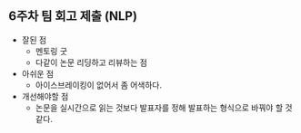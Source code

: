 ## 6주차 팀 회고 제출 (NLP)
- 잘된 점
  - 멘토링 굿
  - 다같이 논문 리딩하고 리뷰하는 점
- 아쉬운 점
  - 아이스브레이킹이 없어서 좀 어색하다.
- 개선해야할 점
  - 논문을 실시간으로 읽는 것보다 발표자를 정해 발표하는 형식으로 바꿔야 할 것 같다.
